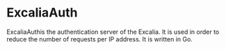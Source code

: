 # ExcaliaAuth


ExcaliaAuthis the authentication server of the Excalia. It is used in order to reduce the number of requests per IP address. 
It is written in Go.
